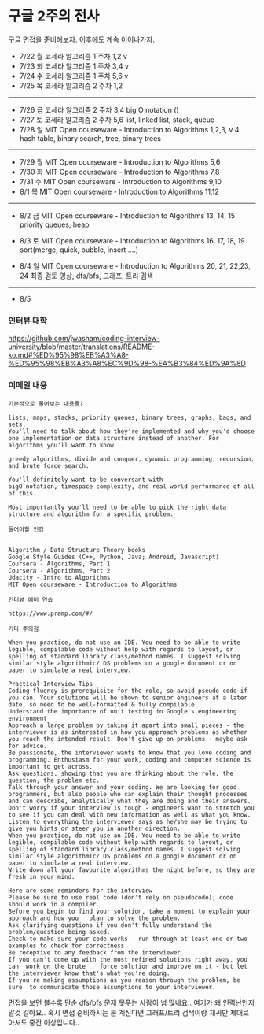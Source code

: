 # 구글 2주의 전사

구글 면접을 준비해보자.
이후에도 계속 이어나가자.

- 7/22 월 코세라 알고리즘 1 주차 1,2 v
- 7/23 화 코세라 알고리즘 1 주차 3,4 v
- 7/24 수 코세라 알고리즘 1 주차 5,6 v
- 7/25 목 코세라 알고리즘 2 주차 1,2
---
- 7/26 금 코세라 알고리즘 2 주차 3,4
       big O notation ()
- 7/27 토 코세라 알고리즘 2 주차 5,6
       list, linked list, stack, queue
- 7/28 일 MIT Open courseware - Introduction to Algorithms 1,2,3, v 4
       hash table, binary search, tree, binary trees
       
---       
- 7/29 월 MIT Open courseware - Introduction to Algorithms 5,6
- 7/30 화 MIT Open courseware - Introduction to Algorithms 7,8
- 7/31 수 MIT Open courseware - Introduction to Algorithms 9,10
- 8/1 목 MIT Open courseware - Introduction to Algorithms 11,12
---
- 8/2 금 MIT Open courseware - Introduction to Algorithms 13, 14, 15
      priority queues, heap
- 8/3 토 MIT Open courseware - Introduction to Algorithms 16, 17, 18, 19
      sort(merge, quick, bubble, insert ....)
      
- 8/4 일 MIT Open courseware - Introduction to Algorithms 20, 21, 22,23, 24
      최종 검토 영상, dfs/bfs, 그래프, 트리 검색
---
- 8/5 

### 인터뷰 대학

https://github.com/jwasham/coding-interview-university/blob/master/translations/README-ko.md#%ED%95%98%EB%A3%A8-%ED%95%98%EB%A3%A8%EC%9D%98-%EA%B3%84%ED%9A%8D

### 이메일 내용

```
기본적으로 물어보는 내용들?

lists, maps, stacks, priority queues, binary trees, graphs, bags, and sets.
You'll need to talk about how they're implemented and why you'd choose one implementation or data structure instead of another. For algorithms you'll want to know

greedy algorithms, divide and conquer, dynamic programming, recursion, and brute force search.

You'll definitely want to be conversant with
big­O notation, time­space complexity, and real world performance of all of this.

Most importantly you'll need to be able to pick the right data structure and algorithm for a specific problem.

들어야할 인강


Algorithm / Data Structure Theory books
Google Style Guides (C++, Python, Java; Android, Javascript)
Coursera - Algorithms, Part 1
Coursera - Algorithms, Part 2
Udacity - Intro to Algorithms
MIT Open courseware - Introduction to Algorithms

인터뷰 예비 연습

https://www.pramp.com/#/ 

기타 주의점

When you practice, do not use an IDE. You need to be able to write legible, compilable code without help with regards to layout, or spelling of standard library class/method names. I suggest solving similar style algorithmic/ DS problems on a google document or on paper to simulate a real interview. 

Practical Interview Tips
Coding fluency is prerequisite for the role, so avoid pseudo-code if you can. Your solutions will be shown to senior engineers at a later date, so need to be well-formatted & fully compilable.
Understand the importance of unit testing in Google's engineering environment
Approach a large problem by taking it apart into small pieces - the interviewer is as interested in how you approach problems as whether you reach the intended result. Don't give up on problems - maybe ask for advice.
Be passionate, the interviewer wants to know that you love coding and programming. Enthusiasm for your work, coding and computer science is important to get across.
Ask questions, showing that you are thinking about the role, the question, the problem etc.
Talk through your answer and your coding. We are looking for good programmers, but also people who can explain their thought processes and can describe, analytically what they are doing and their answers.
Don't worry if your interview is tough - engineers want to stretch you to see if you can deal with new information as well as what you know.
Listen to everything the interviewer says as he/she may be trying to give you hints or steer you in another direction.
When you practice, do not use an IDE. You need to be able to write legible, compilable code without help with regards to layout, or spelling of standard library class/method names. I suggest solving similar style algorithmic/ DS problems on a google document or on paper to simulate a real interview. 
Write down all your favourite algorithms the night before, so they are fresh in your mind.

Here are some reminders for the interview
Please be sure to use real code (don't rely on pseudocode); code should work in a compiler.
Before you begin to find your solution, take a moment to explain your  approach and how you   plan to solve the problem.
Ask clarifying questions if you don't fully understand the problem/question being asked.
Check to make sure your code works - run through at least one or two  examples to check for correctness.
Be receptive to any feedback from the interviewer.
If you can't come up with the most refined solutions right away, you can  work on the brute    force solution and improve on it - but let the interviewer know that's what you're doing.
If you're making assumptions as you reason through the problem, be sure  to communicate those assumptions to your interviewer.
```

면접을 보면 볼수록 단순 dfs/bfs 문제 못푸는 사람이 넘 많네요.. 여기가 왜 인력난인지 알것 같아요.. 혹시 면접 준비하시는 분 계신다면 그래프/트리 검색이랑 재귀만 제대로 아셔도 중간 이상입니다..
